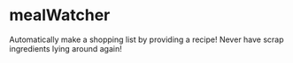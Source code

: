 mealWatcher
===========

Automatically make a shopping list by providing a recipe! Never have scrap ingredients lying around again!
